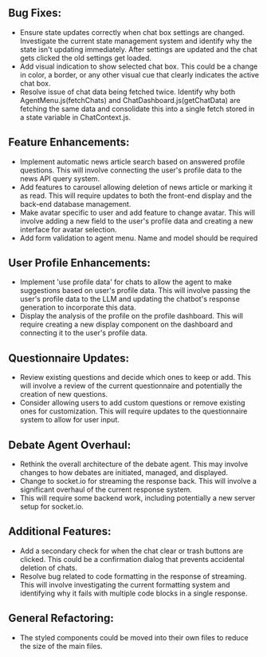 ## Bug Fixes:
- Ensure state updates correctly when chat box settings are changed. Investigate the current state management system and identify why the state isn't updating immediately. After settings are updated and the chat gets clicked the old settings get loaded.
- Add visual indication to show selected chat box. This could be a change in color, a border, or any other visual cue that clearly indicates the active chat box.
- Resolve issue of chat data being fetched twice. Identify why both AgentMenu.js(fetchChats) and ChatDashboard.js(getChatData) are fetching the same data and consolidate this into a single fetch stored in a state variable in ChatContext.js.

## Feature Enhancements:
- Implement automatic news article search based on answered profile questions. This will involve connecting the user's profile data to the news API query system.
- Add features to carousel allowing deletion of news article or marking it as read. This will require updates to both the front-end display and the back-end database management.
- Make avatar specific to user and add feature to change avatar. This will involve adding a new field to the user's profile data and creating a new interface for avatar selection.
- Add form validation to agent menu. Name and model should be required

## User Profile Enhancements:
- Implement 'use profile data' for chats to allow the agent to make suggestions based on user's profile data. This will involve passing the user's profile data to the LLM and updating the chatbot's response generation to incorporate this data.
- Display the analysis of the profile on the profile dashboard. This will require creating a new display component on the dashboard and connecting it to the user's profile data.

## Questionnaire Updates:
- Review existing questions and decide which ones to keep or add. This will involve a review of the current questionnaire and potentially the creation of new questions.
- Consider allowing users to add custom questions or remove existing ones for customization. This will require updates to the questionnaire system to allow for user input.

## Debate Agent Overhaul:
- Rethink the overall architecture of the debate agent. This may involve changes to how debates are initiated, managed, and displayed.
- Change to socket.io for streaming the response back. This will involve a significant overhaul of the current response system.
- This will require some backend work, including potentially a new server setup for socket.io.

## Additional Features:
- Add a secondary check for when the chat clear or trash buttons are clicked. This could be a confirmation dialog that prevents accidental deletion of chats.
- Resolve bug related to code formatting in the response of streaming. This will involve investigating the current formatting system and identifying why it fails with multiple code blocks in a single response.


## General Refactoring:
- The styled components could be moved into their own files to reduce the size of the main files.